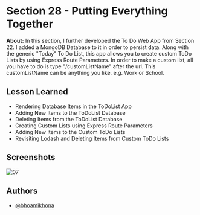 
# Section 28 - Putting Everything Together

**About:** In this section, I further developed the To Do Web App from Section 22. I added a MongoDB Database to it in order to persist data. Along with the generic "Today" To Do List, this app allows you to create custom ToDo Lists by using Express Route Parameters. In order to make a custom list, all you have to do is type "/customListName" after the url. This customListName can be anything you like. e.g. Work or School.
## Lesson Learned
- Rendering Database Items in the ToDoList App
- Adding New Items to the ToDoList Database
- Deleting Items from the ToDoList Database
- Creating Custom Lists using Express Route Parameters
- Adding New Items to the Custom ToDo Lists
- Revisiting Lodash and Deleting Items from Custom ToDo Lists

## Screenshots
![07](https://user-images.githubusercontent.com/50435319/209467097-6032580b-171a-47fc-9ae3-3ef43cd5b390.png)

## Authors

- [@bhoamikhona](https://github.com/bhoamikhona)

